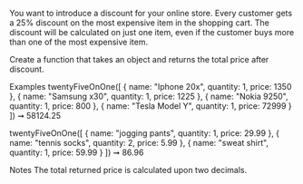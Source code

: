 You want to introduce a discount for your online store. Every customer gets a 25% discount on the most expensive item in the shopping cart. The discount will be calculated on just one item, even if the customer buys more than one of the most expensive item.

Create a function that takes an object and returns the total price after discount.

Examples
twentyFiveOnOne([
  { name: "Iphone 20x", quantity: 1, price: 1350 },
  { name: "Samsung x30", quantity: 1, price: 1225 },
  { name: "Nokia 9250", quantity: 1, price: 800 },
  { name: "Tesla Model Y", quantity: 1, price: 72999 }
]) ➞ 58124.25

twentyFiveOnOne([
  { name: "jogging pants", quantity: 1, price: 29.99 },
  { name: "tennis socks", quantity: 2, price: 5.99 },
  { name: "sweat shirt", quantity: 1, price: 59.99 }
]) ➞ 86.96

Notes
The total returned price is calculated upon two decimals.